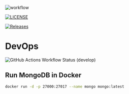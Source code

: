 ![workflow](https://github.com/evelinmihaylov/devops2/actions/workflows/main.yml/badge.svg)

[![LICENSE](https://img.shields.io/github/license/evelinmihaylov/devops2.svg?style=flat-square)](https://github.com/evelinmihaylov/devops2/blob/master/LICENSE)

[![Releases](https://img.shields.io/github/release/evelinmihaylov/devops2/all.svg?style=flat-square)](https://github.com/evelinmihaylov/devops2/releases)

# DevOps

![GitHub Actions Workflow Status (develop)](https://img.shields.io/github/actions/workflow/status/evelinmihaylov/devops2/main.yml?branch=develop&style=flat-square)

## Run MongoDB in Docker

```bash
docker run -d -p 27000:27017 --name mongo mongo:latest